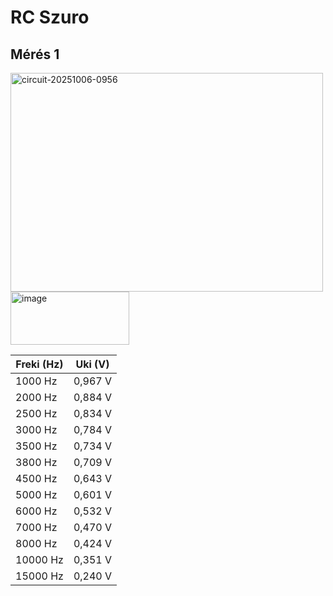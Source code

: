 # RC Szuro
## Mérés 1
<img width="500" height="350" alt="circuit-20251006-0956" src="https://github.com/user-attachments/assets/acebf699-7963-4001-a416-9d3dc0aeab8e" />  
<img width="190" height="85" alt="image" src="https://github.com/user-attachments/assets/ec5c5634-de06-4511-b14d-aff08dee5c19" />


| Freki (Hz) | Uki (V)  | 
| ------- | ------- | 
1000 Hz |	0,967 V |
2000 Hz	| 0,884 V |
2500 Hz	| 0,834 V |
3000 Hz	| 0,784 V |
3500 Hz	| 0,734 V |
3800 Hz	| 0,709 V |
4500 Hz	| 0,643 V |
5000 Hz	| 0,601 V |
6000 Hz	|0,532 V  |
7000 Hz	|0,470 V  |
8000 Hz	|0,424 V  |
10000 Hz| 0,351 V |
15000 Hz|	0,240 V |
